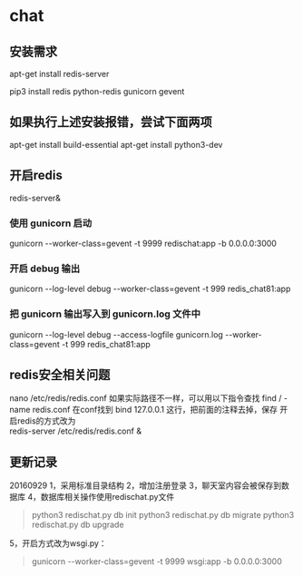 # chat

## 安装需求

apt-get install redis-server

pip3 install redis python-redis gunicorn gevent

## 如果执行上述安装报错，尝试下面两项
apt-get install build-essential
apt-get install python3-dev

## 开启redis
redis-server&
### 使用 gunicorn 启动
gunicorn --worker-class=gevent -t 9999 redischat:app -b 0.0.0.0:3000
### 开启 debug 输出
gunicorn --log-level debug --worker-class=gevent -t 999 redis_chat81:app
### 把 gunicorn 输出写入到 gunicorn.log 文件中
gunicorn --log-level debug --access-logfile gunicorn.log --worker-class=gevent -t 999 redis_chat81:app

## redis安全相关问题
nano /etc/redis/redis.conf
如果实际路径不一样，可以用以下指令查找
find / -name redis.conf
在conf找到 bind 127.0.0.1 这行，把前面的注释去掉，保存
开启redis的方式改为  
redis-server /etc/redis/redis.conf &

## 更新记录
20160929
1，采用标准目录结构
2，增加注册登录
3，聊天室内容会被保存到数据库
4，数据库相关操作使用redischat.py文件
> python3 redischat.py db init
> python3 redischat.py db migrate
> python3 redischat.py db upgrade

5，开启方式改为wsgi.py：
> gunicorn --worker-class=gevent -t 9999 wsgi:app -b 0.0.0.0:3000
